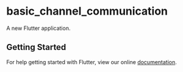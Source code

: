 # basic_channel_communication

A new Flutter application.

## Getting Started

For help getting started with Flutter, view our online
[documentation](https://flutter.io/).
